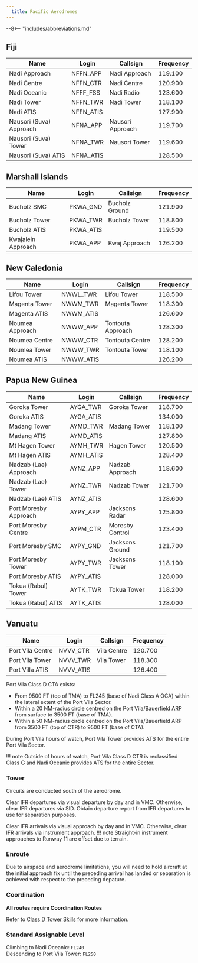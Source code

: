 ```yaml
---
  title: Pacific Aerodromes
---
```


--8<-- "includes/abbreviations.md"

## Fiji

| Name                    | Login     | Callsign         | Frequency |
| ----------------------- | --------- | ---------------- | --------- |
| Nadi Approach	          | NFFN_APP  | Nadi Approach    | 119.100   | 
| Nadi Centre         	  | NFFN_CTR  | Nadi Centre	     | 120.900   | 
| Nadi Oceanic	          | NFFF_FSS  | Nadi Radio	     | 123.600   | 
| Nadi Tower	          | NFFN_TWR  | Nadi Tower	     | 118.100   | 
| Nadi ATIS	              | NFFN_ATIS |                  | 127.900   | 
| Nausori (Suva) Approach | NFNA_APP  | Nausori Approach | 119.700   | 
| Nausori (Suva) Tower	  | NFNA_TWR  | Nausori Tower    | 119.600   | 
| Nausori (Suva) ATIS	  | NFNA_ATIS | 	             | 128.500   |  

## Marshall Islands

| Name                    | Login     | Callsign         | Frequency |
| ----------------------- | --------- | ---------------- | --------- |
| Bucholz SMC	| PKWA_GND	| Bucholz Ground	| 121.900| 
| Bucholz Tower	| PKWA_TWR	| Bucholz Tower	| 118.800| 
| Bucholz ATIS	| PKWA_ATIS| 	|  	119.500| 
| Kwajalein Approach	| PKWA_APP	| Kwaj Approach	| 126.200| 

## New Caledonia

| Name                    | Login     | Callsign         | Frequency |
| ----------------------- | --------- | ---------------- | --------- |
| Lifou Tower| 	NWWL_TWR| 	Lifou Tower| 	118.500| 
| Magenta Tower| 	NWWM_TWR| 	Magenta Tower| 	118.300| 
| Magenta ATIS| 	NWWM_ATIS	|  | 	126.600| 
| Noumea Approach| 	NWWW_APP| 	Tontouta Approach| 	128.300| 
| Noumea Centre| 	NWWW_CTR| 	Tontouta Centre	| 128.200| 
| Noumea Tower| 	NWWW_TWR| 	Tontouta Tower| 	118.100| 
| Noumea ATIS| 	NWWW_ATIS	|  | 	126.200| 

## Papua New Guinea

| Name                    | Login     | Callsign         | Frequency |
| ----------------------- | --------- | ---------------- | --------- |
| Goroka Tower| 	AYGA_TWR| 	Goroka Tower	| 118.700| 
| Goroka ATIS	| AYGA_ATIS	 | | 	134.000| 
| Madang Tower| 	AYMD_TWR	| Madang Tower| 	118.100| 
| Madang ATIS	| AYMD_ATIS	 | | 	127.800
| Mt Hagen Tower| 	AYMH_TWR	| Hagen Tower	| 120.500| 
| Mt Hagen ATIS	| AYMH_ATIS	 | | 	128.400
| Nadzab (Lae) Approach	| AYNZ_APP| 	Nadzab Approach| 	118.600| 
| Nadzab (Lae) Tower	| AYNZ_TWR| 	Nadzab Tower	| 121.700| 
| Nadzab (Lae) ATIS| 	AYNZ_ATIS	| |  	128.600| 
| Port Moresby Approach| 	AYPY_APP	| Jacksons Radar	| 125.800| 
| Port Moresby Centre| 	AYPM_CTR| 	Moresby Control| 	123.400| 
| Port Moresby SMC| 	AYPY_GND| 	Jacksons Ground	| 121.700| 
| Port Moresby Tower| 	AYPY_TWR	| Jacksons Tower	| 118.100| 
| Port Moresby ATIS|	AYPY_ATIS	| |  	128.000| 
| Tokua (Rabul) Tower	| AYTK_TWR| 	Tokua Tower| 	118.200| 
| Tokua (Rabul) ATIS	| AYTK_ATIS	 | | 	128.000| 

## Vanuatu

| Name                    | Login     | Callsign         | Frequency |
| ----------------------- | --------- | ---------------- | --------- |
| Port Vila Centre	| NVVV_CTR	| Vila Centre| 	120.700| 
| Port Vila Tower	| NVVV_TWR	| Vila Tower	| 118.300| 
| Port Villa ATIS	| NVVV_ATIS	 	| | 126.400| 


Port Vila Class D CTA exists:  
- From 9500 FT (top of TMA) to FL245 (base of Nadi Class A OCA) within the lateral extent of the Port Vila Sector.  
- Within a 20 NM-radius circle centred on the Port Vila/Bauerfield ARP from surface to 3500 FT (base of TMA).  
- Within a 50 NM-radius circle centred on the Port Vila/Bauerfield ARP from 3500 FT (top of CTR) to 9500 FT (base of CTA).  

During Port Vila hours of watch, Port Vila Tower provides ATS for the entire Port Vila Sector. 

!!! note
    Outside of hours of watch, Port Vila Class D CTR is reclassified Class G and Nadi Oceanic provides ATS for the entire Sector.  

### Tower

Circuits are conducted south of the aerodrome.  

Clear IFR departures via visual departure by day and in VMC. Otherwise, clear IFR departures via SID.
Obtain departure report from IFR departures to use for separation purposes.

Clear IFR arrivals via visual approach by day and in VMC. Otherwise, clear IFR arrivals via instrument approach.
!!! note 
    Straight-in instrument approaches to Runway 11 are offset due to terrain.

### Enroute

Due to airspace and aerodrome limitations, you will need to hold aircraft at the initial approach fix until the preceding arrival has landed or separation is achieved with respect to the preceding depature.

### Coordination

**All routes require Coordination Routes**

Refer to [Class D Tower Skills](../../controller-skills/classdtwr) for more information.
### Standard Assignable Level

Climbing to Nadi Oceanic: `FL240`  
Descending to Port Vila Tower: `FL250`  